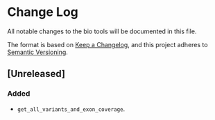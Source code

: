 # Change Log
All notable changes to the bio tools will be documented in this file.

The format is based on [Keep a Changelog](http://keepachangelog.com/), 
and this project adheres to [Semantic Versioning](http://semver.org/).

## [Unreleased]

### Added

- `get_all_variants_and_exon_coverage`.